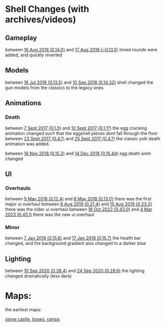# Shell Changes (with archives/videos)

## Gameplay
between [16 Aug 2018 (0.14.0)](https://discord.com/channels/350339162177798154/350344229005819905/468518456422039589) and [17 Aug 2018 (~0.13.5)](https://discord.com/channels/350339162177798154/366644989650010113/468881448372273152) timed rounds were added, and quickly reverted
## Models
between [16 Jul 2018 (0.13.5)](https://web.archive.org/web/20180716191908/https://shellshock.io/) and [10 Sep 2018 (0.14.32)](https://web.archive.org/web/20180910212010/https://shellshock.io/) shell changed the gun models from the classics to the legacy ones
## Animations
### Death
between [7 Sept 2017 (0.1.0)](https://www.youtube.com/watch?v=FecNvQjEE6U) and [10 Sept 2017 (0.1.1?)](https://www.youtube.com/watch?v=4XhxtmXu2Gc) the egg cracking animation changed such that the eggshell pieces dont fall through the floor
between [23 Sept 2017 (0.4.?)](https://x.com/FunFetched/status/911407656614600704) and [25 Sept 2017 (0.4.?)](https://www.youtube.com/watch?v=crw7PW-ZaMQ) the classic yolk death animation was added.

between [16 Nov 2018 (0.15.2)](https://www.youtube.com/watch?v=rSxWLVd9oyQ) and [14 Dec 2018 (0.15.4d)](https://www.youtube.com/watch?v=V81d1W-y9PM) egg death anim changed
## UI
### Overhauls
between [5 May 2018 (0.12.4)](https://www.youtube.com/watch?v=hZL5Vg2cxBU) and [8 May 2018 (0.13.0)](https://www.youtube.com/watch?v=L5hnpqNL90w) there was the first major ui overhaul
between [8 Aug 2019 (0.21.4)](https://www.youtube.com/watch?v=2GHXgeYDqfs) and [15 Aug 2019 (0.23.2)](https://www.youtube.com/watch?v=pTJgIl2gPoY) there was the older ui overhaul
between [18 Oct 2022 (0.43.0)](https://www.youtube.com/watch?v=Z3RgGox7cW8) and [4 Mar 2023 (0.45.1)](https://www.youtube.com/watch?v=tWdo0vwNkcY) there was the new ui overhaul
### Minor
between [7 Jan 2019 (0.15.6)](https://www.youtube.com/watch?v=b_WR0BORyTQ) and [17 Jan 2019 (0.15.7)](https://www.youtube.com/watch?v=2Ui_D7fE-1E) the health bar changed, and the background gradient also changed to a darker blue
## Lighting
between [10 Sep 2020 (0.28.4)](https://www.youtube.com/watch?v=SmpvKkgdToU) and [24 Sep 2020 (0.28.6)](https://www.youtube.com/watch?v=6PNunaxZLk8) the lighting changed dramatically (less dark)

# Maps:
the earliest maps:

[stone castle, boxes, ramps](https://www.youtube.com/watch?v=hu8rr2VlhzM)
